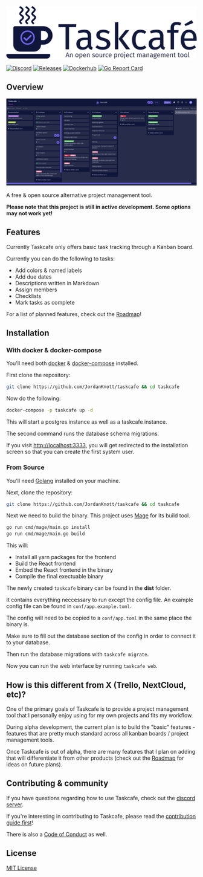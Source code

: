 ![Taskcafe](./.github/taskcafe-full.png)

[![Discord](https://img.shields.io/discord/745396499613220955)](https://discord.gg/JkQDruh)
[![Releases](https://img.shields.io/github/v/release/JordanKnott/taskcafe)](https://github.com/JordanKnott/taskcafe/releases)
[![Dockerhub](https://img.shields.io/docker/v/taskcafe/taskcafe?label=docker)](https://hub.docker.com/repository/docker/taskcafe/taskcafe)
[![Go Report Card](https://goreportcard.com/badge/github.com/JordanKnott/taskcafe)](https://goreportcard.com/report/github.com/JordanKnott/taskcafe)


## Overview

![Taskcafe](./.github/taskcafe_preview.png)

A free & open source alternative project management tool.

**Please note that this project is still in active development. Some options may not work yet!**
## Features

Currently Taskcafe only offers basic task tracking through a Kanban board.

Currently you can do the following to tasks:

- Add colors & named labels
- Add due dates
- Descriptions written in Markdown
- Assign members
- Checklists
- Mark tasks as complete

For a list of planned features, check out the [Roadmap](https://github.com/JordanKnott/taskcafe/wiki/Roadmap)!

## Installation

### With docker & docker-compose

You'll need both [docker](https://www.docker.com/) & [docker-compose](https://docs.docker.com/compose/install/) installed.

First clone the repository:

``` bash
git clone https://github.com/JordanKnott/taskcafe && cd taskcafe
```

Now do the following:

``` bash
docker-compose -p taskcafe up -d
```

This will start a postgres instance as well as a taskcafe instance.

The second command runs the database schema migrations.

If you visit [http://localhost:3333](http://localhost:3333), you will get redirected to the installation
screen so that you can create the first system user.

### From Source

You'll need [Golang](https://golang.org/dl/) installed on your machine.

Next, clone the repository:

``` bash
git clone https://github.com/JordanKnott/taskcafe && cd taskcafe
```

Next we need to build the binary. This project uses [Mage](https://magefile.org/) for its build tool.

``` bash
go run cmd/mage/main.go install
go run cmd/mage/main.go build
```

This will:

- Install all yarn packages for the frontend
- Build the React frontend
- Embed the React frontend in the binary
- Compile the final exectuable binary

The newly created `taskcafe` binary can be found in the __dist__ folder.

It contains everything neccessary to run except the config file. An example config file can be found in `conf/app.example.toml`.

The config will need to be copied to a `conf/app.toml` in the same place the binary is.

Make sure to fill out the database section of the config in order to connect it to your database.

Then run the database migrations with `taskcafe migrate`.

Now you can run the web interface by running `taskcafe web`.

## How is this different from X (Trello, NextCloud, etc)?

One of the primary goals of Taskcafe is to provide a project management tool that I personally enjoy using for my
own projects and fits my workflow.

During alpha development, the current plan is to build the "basic" features - features that are pretty much
standard across all kanban boards / project management tools.

Once Taskcafe is out of alpha, there are many features that I plan on adding that will differentiate it from other products (check out the [Roadmap](https://github.com/JordanKnott/taskcafe/wiki/Roadmap) for ideas on future plans).

## Contributing & community

If you have questions regarding how to use Taskcafe, check out the [discord server](https://discord.gg/JkQDruh).

If you're interesting in contributing to Taskcafe, please read the [contribution guide first](https://github.com/JordanKnott/taskcafe/blob/master/CONTRIBUTING.md)!

There is also a [Code of Conduct](https://github.com/JordanKnott/taskcafe/blob/master/CODE_OF_CONDUCT.md) as well.

## License

[MIT License](LICENSE)
